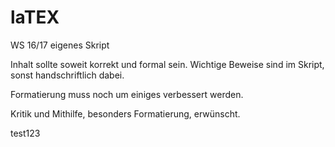 # laTEX

WS 16/17 eigenes Skript

Inhalt sollte soweit korrekt und formal sein.
Wichtige Beweise sind im Skript, sonst handschriftlich dabei.


Formatierung muss noch um einiges verbessert werden.

Kritik und Mithilfe, besonders Formatierung, erwünscht.

test123
